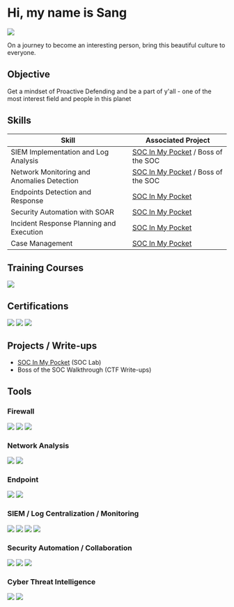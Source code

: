 # Hi, my name is Sang 
<a href="https://www.linkedin.com/in/phamthanhsang0311/"><img src="https://img.shields.io/badge/-LinkedIn-0072b1?&style=for-the-badge&logo=linkedin&logoColor=white" /></a>

On a journey to become an interesting person, bring this beautiful culture to everyone.

## Objective
Get a mindset of Proactive Defending and be a part of y'all - one of the most interest field and people in this planet

## Skills

| Skill                                            | Associated Project         |
|-----------------------------------------------|----------------------------|
| SIEM Implementation and Log Analysis            | [SOC In My Pocket](https://github.com/phamthanhsang-cs/SOC-in-my-Pocket) / Boss of the SOC |
| Network Monitoring and Anomalies Detection                             | [SOC In My Pocket](https://github.com/phamthanhsang-cs/SOC-in-my-Pocket) / Boss of the SOC |
| Endpoints Detection and Response                                    | [SOC In My Pocket](https://github.com/phamthanhsang-cs/SOC-in-my-Pocket)|
| Security Automation with SOAR                                             | [SOC In My Pocket](https://github.com/phamthanhsang-cs/SOC-in-my-Pocket)|
| Incident Response Planning and Execution                                  | [SOC In My Pocket](https://github.com/phamthanhsang-cs/SOC-in-my-Pocket)|
| Case Management                                                           | [SOC In My Pocket](https://github.com/phamthanhsang-cs/SOC-in-my-Pocket)|

## Training Courses
<div>
    <img src="https://img.shields.io/badge/-TryHackMe_SOC_Analyst_Level_1_Complete_Course-2EAD50?&style=for-the-badge&logo=TryHackMe&logoColor=white" />

</div>


## Certifications 
<div>
    <img src="https://img.shields.io/badge/-Google_Cybersecurity_Professional_Certification-4285F4?&style=for-the-badge&logo=Google&logoColor=white" />
    <img src="https://img.shields.io/badge/-Security%2B-FF0000?&style=for-the-badge&logo=CompTIA&logoColor=white" />
    <img src="https://img.shields.io/badge/-ISC2_CC-00A652?&style=for-the-badge&logo=ISC2&logoColor=white" />    
</div>

## Projects / Write-ups
- [SOC In My Pocket](https://github.com/phamthanhsang-cs/SOC-in-my-Pocket) (SOC Lab)
- Boss of the SOC Walkthrough (CTF Write-ups)

## Tools 

### Firewall
<div> 
    <img src="https://img.shields.io/badge/-Fortigate-FF0000?&style=for-the-badge&logo=Fortinet&logoColor=white" /> 
    <img src="https://img.shields.io/badge/OPNSense-%23FF5200.svg?style=for-the-badge&logo=opnsense&logoColor=white" /> 
    <img src="https://img.shields.io/badge/-pfSense-000000?&style=for-the-badge&logo=&logoColor=white" /> 
</div>

### Network Analysis
<div>
    <img src="https://img.shields.io/badge/-Suricata-F05A28?&style=for-the-badge&logo=&logoColor=white" /> 
    <img src="https://img.shields.io/badge/-Wireshark-1679A7?&style=for-the-badge&logo=Wireshark&logoColor=white" />
</div>

### Endpoint
<div>
    <img src="https://img.shields.io/badge/-Elastic_Defend-005571?&style=for-the-badge&logo=Elastic&logoColor=white" />
    <img src="https://img.shields.io/badge/-Wazuh-3C99DC?&style=for-the-badge&logo=Wazuh&logoColor=white" />
</div>

### SIEM / Log Centralization / Monitoring 
<div>
    <img src="https://img.shields.io/badge/-Splunk-000000?&style=for-the-badge&logo=Splunk&logoColor=white" />
    <img src="https://img.shields.io/badge/-Elastic-005571?&style=for-the-badge&logo=Elastic&logoColor=white" />
    <img src="https://img.shields.io/badge/-Prometheus-E6522C?&style=for-the-badge&logo=Prometheus&logoColor=white" />
    <img src="https://img.shields.io/badge/-Grafana-F46800?&style=for-the-badge&logo=Grafana&logoColor=white" />
</div>

### Security Automation / Collaboration
<div> 
    <img src="https://img.shields.io/badge/TheHive-%23FFCD00.svg?style=for-the-badge&logo=hive&logoColor=white" /> 
    <img src="https://img.shields.io/badge/Cortex-%2380F5D2.svg?style=for-the-badge&logo=serverless&logoColor=white" /> 
    <img src="https://img.shields.io/badge/Shuffle-%23FF6F00.svg?style=for-the-badge&logo=hackthebox&logoColor=white" /> 
</div>

### Cyber Threat Intelligence
<div> 
    <img src="https://img.shields.io/badge/MISP-%23248BFB.svg?style=for-the-badge&logo=wechat&logoColor=white" /> 
    <img src="https://img.shields.io/badge/OpenCTI-%23003399.svg?style=for-the-badge&logo=nextdns&logoColor=white" /> 
</div>


